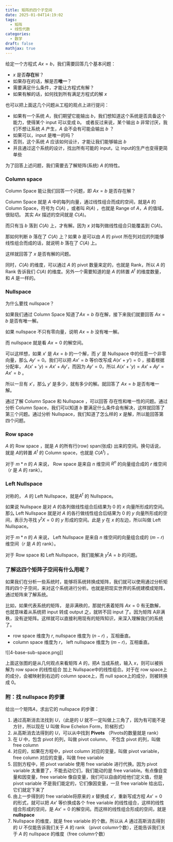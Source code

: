 ```yaml
---
title: 矩阵的四个子空间
date: 2025-01-04T14:19:02
tags:
  - 矩阵
  - 线性代数
categories:
  - 数学
draft: false
mathjax: true
---
```

给定一个方程式 $Ax = b$，我们需要回答几个基本问题：
* $x$ 是否**存在**解？
* 如果存在的话，解是否**唯一**？
* 需要满足什么条件，才能让方程式有解？
* 如果有解的话，如何找到所有满足方程式的解 $x$

也可以把上面这几个问题从工程的观点上进行提问：
* 如果有一个系统 $A$，我们期望它能输出 $b$，我们想知道这个系统是否具备这个能力，使得某个 input 可以变成 $b$。 或者反过来说，某个输出 $b$ 非常讨厌，我们不想让系统 $A$ 产生，$A$ 会不会有可能会输出 $b$ ？
* 如果可以，input 是唯一的吗？
* 否则，这个系统 $A$ 应该如何设计，才能让我们能够输出 $b$
* 并且通过这个系统的设计，找出所有可能的 input，让 input的生产也变得更简单些

为了回答上述问题，我们需要去了解矩阵(系统) $A$ 的特性。

### Column space

Column Space 能让我们回答一个问题，即 $Ax = b$ 是否存在解？

Column Space 就是 $A$ 中的每列向量，通过线性组合而成的空间，就是$A$ 的 Column Space，符号为 $C(A)$ ，或者叫 $R(A)$ ，也就是 Range of $A$，$A$ 的值域，很贴切。 其实 $Ax$ 描述的空间就是 $C(A)$。

而只有当 $b$ 落到 $C(A)$ 上，才有解。因为 $x$ 对每列做线性组合只能覆盖到 $C(A)$。

那如何判断 $b$ 落在了 $C(A)$ 上？如果 $b$ 是可以由 $A$ 的 pivot 所在列对应的列能够线性组合而成的话，就说明 $b$ 落在了 $C(A)$ 上。

这样就回答了 $x$ 是否有解的问题。

同时，$C(A)$ 的维度，可以通过 $A$ 的 pivot 数量来定的，也就是 Rank，所以 $A$ 的 Rank 告诉我们 $C(A)$ 的维度。另外一个需要知道的是 $A$ 的转置 $A^t$ 的维度数量，和 $A$ 是一样的。

### Nullspace

为什么要找 nullspace？

如果我们通过 Column Space 知道了$Ax = b$ 存在解，接下来我们就要回答 $Ax = b$ 是否有唯一解。

如果 nullspace 不只有零向量，说明 $Ax = b$ 没有唯一解。

而 nullspace 就是看 $Ax = 0$ 的解空间。

可以这样想，如果 $x'$ 是 $Ax = b$ 的一个解，而 $y'$ 是 Nullspace 中的任意一个非零向量，那么 $Ay' = 0$。我们可以把 $Ax' = b$ 等价改写成 $A(x' + y') = 0$ ，接着根据分配率， $A(x' + 'y) = Ax' + Ay'$，而因为 $Ay' = 0$，所以 $A(x' + 'y) = Ax' + Ay' = Ax' = b$ 。

所以一旦有 $x'$，那么 $y'$ 是多少，就有多少的解。就回答了 $Ax = b$ 是否有唯一解。

通过了解 Column Space 和 Nullspace ，可以回答 存在性和唯一性的问题。通过分析 Column Space，我们可以知道 $b$ 要满足什么条件会有解决，这样就回答了第三个问题。通过分析 Nullspace，我们知道了怎么样的 $x$ 是解，所以能回答第四个问题。

### Row space

$A$ 的 Row space ，就是 $A$ 的所有行(row)  span(张成) 出来的空间。换句话说，就是 $A$的转置 $A^t$ 的 Column space，也就是 $C(A^t)$ 。

对于 $m*n$ 的 $A$  来说， Row space 是来自 $n$ 维空间 $R^n$ 的向量组合成的 $r$ 维空间（$r$ 是 $A$ 的 rank）。

### Left Nullspace

对称的， $A$ 的 Left Nullspace，就是$A^t$ 的 Nullspace。

如果说 Nullspace 是对 $A$ 的各列做线性组合后结果为 $0$ 的 $x$ 向量所形成的空间。
那么 Left Nullspace 就是对 $A$ 的各行做线性组合后结果为 $0$ 的 $y$ 向量所形成的空间，表示为寻找 $y^t X = 0$ 的 $y$ 形成的空间。此是 $y$ 在 $x$ 的左边，所以叫做 Left Nullspace。

对于 $m*n$ 的 $A$  来说， Left Nullspace 是来自 $n$ 维空间的向量组合成的 $(m-r)$ 维空间（$r$ 是 $A$ 的 rank）。

对于 Row space 和 Left Nullspace，我们能解决 $y^tA = b$ 的问题。


### 了解这四个矩阵子空间有什么用呢？

如果我们在分析一些系统时，能够将系统转换成矩阵，我们就可以使用通过分析矩阵的四个子空间，来对这个系统进行分析。也就是把现实世界的系统建模成矩阵，通过矩阵来了解系统。

比如，如果代表系统的矩阵， 是非满秩的，那就代表着矩阵 $Ax = 0$ 有无数解，也就意味着从系统把 input 转成 output 之，就转不回 input 了。因为矩阵 A非满秩，没有逆矩阵。这样就可以直接利用现有的矩阵知识，来深入理解我们的系统了。

* row space  维度为 $r$,  nullspace 维度为 $(n-r)$ ，互相垂直。
* column space 维度为 $r$，  left nullspace 维度为 $(m-r)$，互相垂直。

![[4-base-sub-space.png]]

上面这张图的是从几何观点来看矩阵 $A$ 的，把$A$ 当成系统，输入 $x$，则可以被拆解为 row space 的线性组合 加上 Nullspace中的线性组合。对于在 row space上的成分，会被映射到右边的 column space上，而 null space上的成分，则被转换成 $0$。


### 附：找 nullspace 的步骤

给出一个矩阵$A$，求出它的 nullspace 的步骤：
1. 通过高斯消去法找到 $U$，（此是的 $U$ 就不一定叫做上三角了，因为有可能不是方针，所以现在 U 叫做 Row Echelon Form，阶梯形式）
2. 从高斯消去法得到的 $U$，可以从中找到 **Pivots** （Pivots的数量就是 rank）
3. 在 $U$ 中，包含 pivot 的列，叫做 pivot column， 不包含 pivot 的列，叫做 free column
4. 对应的，如果在方程中，pivot column 对应的变量，叫做 pivot variable，free column 对应的变量，叫做 free variable
5. 回到方程中，把 pivot variable 使用 free variable 进行代换。因为 pivot variable 太重要了，不能去动它们，我们能动的是 free variable。有点像自变量和因变量，free variable 像自变量，我们可以自由的给他们定义值，但是 pivot variable 不是我们能定的，它们像因变量，一旦 free variable 给出后，它们就定下来了
6. 由上一步得到的 free variable将原来的 $x$ 替换成 $x'$，重新写成方程 $Ax' = 0$ 的形式，就可以把 $Ax'$ 等价换成各个 free variable 的线性组合，这样的线性组合形成的空间，是 $Ax'= 0$ 的解空间。而这样的线性组合形成的空间，就是 **nullspace** 
7. Nullspace 的维度，就是 free variable 的个数。所以从 $A$ 通过高斯消去得到的 $U$ 不仅能告诉我们关于 $A$ 的 rank （pivot column个数），还能告诉我们关于 $A$ 的 nullspace 的维度（free column个数）